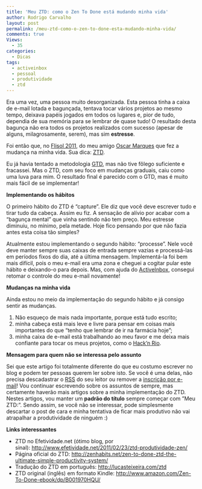 ```yaml
---
title: 'Meu ZTD: como o Zen To Done está mudando minha vida'
author: Rodrigo Carvalho
layout: post
permalink: /meu-ztd-como-o-zen-to-done-esta-mudando-minha-vida/
comments: true
Views:
  - 35
categories:
  - Dicas
tags:
  - activeinbox
  - pessoal
  - produtividade
  - ztd
---
```

Era uma vez, uma pessoa muito desorganizada. Esta pessoa tinha a caixa de e-mail lotada e bagunçada, tentava tocar vários projetos ao mesmo tempo, deixava papéis jogados em todos os lugares e, pior de tudo, dependia de sua memória para se lembrar de quase tudo! O resultado desta bagunça não era todos os projetos realizados com sucesso (apesar de alguns, milagrosamente, serem), mas sim **estresse**.

Foi então que, no <a title="Site do Flisol 2011" href="http://softwarelivre-rj.org/flisol2011" target="_blank">Flisol 2011</a>, do meu amigo <a title="Twitter do Oscar Marques" href="http://twitter.com/f117usbr" target="_blank">Oscar Marques</a> que fez a mudança na minha vida. Sua dica: <a title="ZTD no Efetividade.net" href="http://www.efetividade.net/2011/02/23/ztd-produtividade-zen/" target="_blank">ZTD</a>.

Eu já havia tentado a metodologia <a title="GTD no Efetividade.net" href="http://www.efetividade.net/2011/02/21/gtd/" target="_blank">GTD</a>, mas não tive fôlego suficiente e fracassei. Mas o ZTD, com seu foco em mudanças graduais, caiu como uma luva para mim. O resultado final é parecido com o GTD, mas é muito mais fácil de se implementar!

**Implementando os hábitos**

O primeiro hábito do ZTD é &#8220;capture&#8221;. Ele diz que você deve escrever tudo e tirar tudo da cabeça. Assim eu fiz. A sensação de alívio por acabar com a &#8220;bagunça mental&#8221; que vinha sentindo não tem preço. Meu estresse diminuiu, no mínimo, pela metade. Hoje fico pensando por que não fazia antes esta coisa tão simples?

Atualmente estou implementando o segundo hábito: &#8220;processe&#8221;. Nele você deve manter sempre suas caixas de entrada sempre vazias e processá-las em períodos fixos do dia, até a última mensagem. Implementá-la foi bem mais difícil, pois o meu e-mail era uma zona e cheguei a cogitar pular este hábito e deixando-o para depois. Mas, com ajuda do <a title="Site de ActiveInbox" href="http://www.activeinboxhq.com/" target="_blank">ActiveInbox</a>, consegui retomar o controle do meu e-mail novamente!

**Mudanças na minha vida**

Ainda estou no meio da implementação do segundo hábito e já consigo sentir as mudanças.

1.  Não esqueço de mais nada importante, porque está tudo escrito;
2.  minha cabeça está mais leve e livre para pensar em coisas mais importantes do que &#8220;tenho que lembrar de ir na farmácia hoje&#8221;;
3.  minha caixa de e-mail está trabalhando ao meu favor e me deixa mais confiante para tocar os meus projetos, como o <a title="Site do Hack'n Rio" href="http://hacknrio.org" target="_blank">Hack&#8217;n Rio</a>.

**Mensagem para quem não se interessa pelo assunto**

Sei que este artigo foi totalmente diferente do que eu costumo escrever no blog e podem ter pessoas querem ler sobre isto. Se você é uma delas, não precisa descadastrar o <a title="Feed RSS do blog" href="feed" target="_blank">RSS</a> do seu leitor ou remover a <a title="Receba os artigos por e-mail" href="http://feedburner.google.com/fb/a/mailverify?uri=RodrigoCarvalho" target="_blank">inscrição por e-mail</a>! Vou continuar escrevendo sobre os assuntos de sempre, mas certamente haverão mais artigos sobre a minha implementação do ZTD. Nestes artigos, vou manter um **padrão do título** sempre começar com &#8221;Meu ZTD:&#8221;. Sendo assim, se você não se interessar, pode simplesmente descartar o post de cara e minha tentativa de ficar mais produtivo não vai atrapalhar a produtividade de ninguém :)

**Links interessantes**

*   ZTD no Efetividade.net (ótimo blog, por sinal): <http://www.efetividade.net/2011/02/23/ztd-produtividade-zen/>
*   Página oficial do ZTD: <http://zenhabits.net/zen-to-done-ztd-the-ultimate-simple-productivity-system/>
*   Tradução do ZTD em português: <http://lucasteixeira.com/ztd>
*   ZTD original (inglês) em formato Kindle: <http://www.amazon.com/Zen-To-Done-ebook/dp/B001970HQU/>
